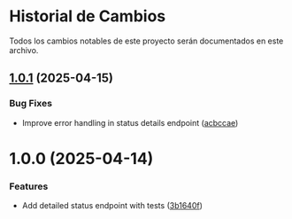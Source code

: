 # Historial de Cambios

Todos los cambios notables de este proyecto serán documentados en este archivo.

## [1.0.1](https://github.com/yasazo/flow-test/compare/v1.0.0...v1.0.1) (2025-04-15)


### Bug Fixes

* Improve error handling in status details endpoint ([acbccae](https://github.com/yasazo/flow-test/commit/acbccae76a9cc890cf1e2fec699bee32b3e30346))

# 1.0.0 (2025-04-14)


### Features

* Add detailed status endpoint with tests ([3b1640f](https://github.com/yasazo/flow-test/commit/3b1640f6e7e98317083a3b4bc04dc219fe31254c))
